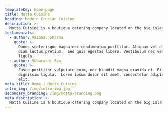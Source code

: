 ```yaml
---
templateKey: home-page
title: Motta Cuisine
heading: Modern Crucian Cuisine
description: >-
  Motta Cuisine is a boutique catering company located on the big island of St. Croix. Our company specializing in Wedding Catering, Private Chef Services and all types of Event Catering. We take pride in crafting unique dining experience for all of our clients no matter the budget.
testimonials:
  - author: Vaibhav Sharma
    quote: >-
      Donec scelerisque magna nec condimentum porttitor. Aliquam vel diam sed
      diam luctus pretium.  Sed quis egestas libero. Vestibulum nec venenatis
      ligula. 
  - author: Subarashi San
    quote: >-
      Fusce porttitor vulputate enim, nec blandit magna gravida et. Etiam et
      dignissim ligula.  Lorem ipsum dolor sit amet, consectetur adipiscing
      elit.
meta_title: Home | Motta Cuisine
intro_img: /img/intro-img.jpg
secondary_branding: /img/motta-branding.png
meta_description: >-
  Motta Cuisine is a boutique catering company located on the big island of St. Croix. Our company specializing in Wedding Catering, Private Chef Services and all types of Event Catering. We take pride in crafting unique dining experience for all of our clients no matter the budget.
---
```



